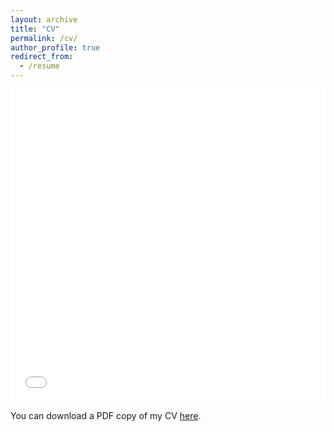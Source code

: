 ```yaml
---
layout: archive
title: "CV"
permalink: /cv/
author_profile: true
redirect_from:
  - /resume
---
```


<iframe src="/files/pdf/HungCV_Nov2020.pdf" width="100%" height="500" frameborder="no" border="0" marginwidth="0" marginheight="0"></iframe>

You can download a PDF copy of my CV [here](/files/pdf/HungCV2020.pdf).
